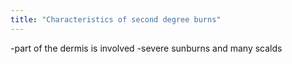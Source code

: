 ```yaml
---
title: "Characteristics of second degree burns"
---
```

-part of the dermis is involved
-severe sunburns and many scalds

